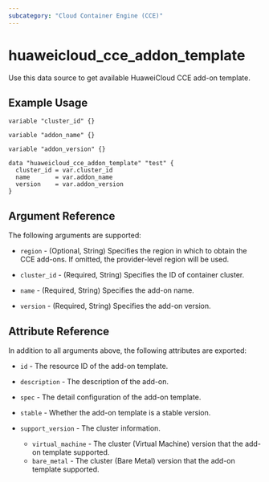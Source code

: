 ```yaml
---
subcategory: "Cloud Container Engine (CCE)"
---
```


# huaweicloud_cce_addon_template

Use this data source to get available HuaweiCloud CCE add-on template.

## Example Usage

```hcl
variable "cluster_id" {}

variable "addon_name" {}

variable "addon_version" {}

data "huaweicloud_cce_addon_template" "test" {
  cluster_id = var.cluster_id
  name       = var.addon_name
  version    = var.addon_version
}
```

## Argument Reference

The following arguments are supported:

* `region` - (Optional, String) Specifies the region in which to obtain the CCE add-ons. If omitted, the provider-level
  region will be used.

* `cluster_id` - (Required, String) Specifies the ID of container cluster.

* `name` - (Required, String) Specifies the add-on name.

* `version` - (Required, String) Specifies the add-on version.

## Attribute Reference

In addition to all arguments above, the following attributes are exported:

* `id` - The resource ID of the add-on template.

* `description` - The description of the add-on.

* `spec` - The detail configuration of the add-on template.

* `stable` - Whether the add-on template is a stable version.

* `support_version` - The cluster information.
  + `virtual_machine` - The cluster (Virtual Machine) version that the add-on template supported.
  + `bare_metal` - The cluster (Bare Metal) version that the add-on template supported.
